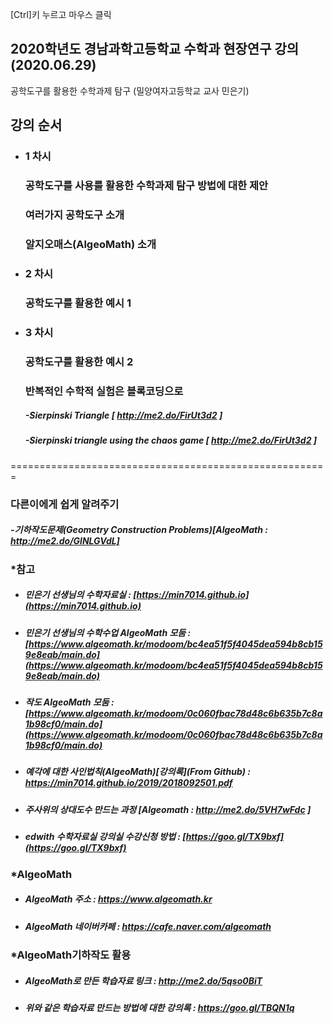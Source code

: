 [Ctrl]키 누르고 마우스 클릭 

## 2020학년도 경남과학고등학교 수학과 현장연구 강의(2020.06.29)

공학도구를 활용한 수학과제 탐구  (밀양여자고등학교 교사 민은기)

## 강의 순서
- ### 1 차시 
  ### 공학도구를 사용를 활용한 수학과제 탐구 방법에 대한 제안
  ### 여러가지 공학도구 소개
  ### 알지오매스(AlgeoMath) 소개
  
- ### 2 차시 
  ### 공학도구를 활용한 예시 1
 
  
- ### 3 차시

  ### 공학도구를 활용한 예시 2
  ### 반복적인 수학적 실험은 블록코딩으로
  ##### -Sierpinski Triangle  [ http://me2.do/FirUt3d2 ]
  ##### -Sierpinski triangle using the chaos game  [ http://me2.do/FirUt3d2 ]



=======================================================
  ### 다른이에게 쉽게 알려주기

  ##### -기하작도문제(Geometry Construction Problems)[AlgeoMath : http://me2.do/GlNLGVdL]


### *참고
- ##### 민은기 선생님의 수학자료실 : [https://min7014.github.io](https://min7014.github.io)
- ##### 민은기 선생님의 수학수업 AlgeoMath 모둠 : [https://www.algeomath.kr/modoom/bc4ea51f5f4045dea594b8cb159e8eab/main.do](https://www.algeomath.kr/modoom/bc4ea51f5f4045dea594b8cb159e8eab/main.do)
- ##### 작도 AlgeoMath 모둠 : [https://www.algeomath.kr/modoom/0c060fbac78d48c6b635b7c8a1b98cf0/main.do](https://www.algeomath.kr/modoom/0c060fbac78d48c6b635b7c8a1b98cf0/main.do)
- ##### 예각에 대한 사인법칙(AlgeoMath)[강의록](From Github) : https://min7014.github.io/2019/2018092501.pdf
- ##### 주사위의 상대도수 만드는 과정 [Algeomath : http://me2.do/5VH7wFdc ]
- ##### edwith 수학자료실 강의실 수강신청 방법 : [https://goo.gl/TX9bxf](https://goo.gl/TX9bxf)

### *AlgeoMath
- ##### AlgeoMath 주소 : https://www.algeomath.kr
- ##### AlgeoMath 네이버카페 : https://cafe.naver.com/algeomath

###  *AlgeoMath기하작도 활용
- ##### AlgeoMath로 만든 학습자료 링크 : http://me2.do/5qso0BiT
- ##### 위와 같은 학습자료 만드는 방법에 대한 강의록 : https://goo.gl/TBQN1q


  
  
